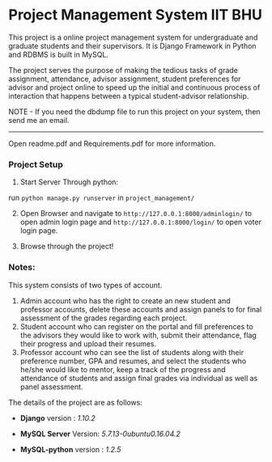 # Project Management System IIT BHU
This project is a online project management system for undergraduate and graduate students and their supervisors. It is Django Framework in Python and RDBMS is built in MySQL.

The project serves the purpose of making the tedious tasks of grade assignment, attendance, advisor assignment, student preferences for advisor and project online to speed up the initial and continuous process of interaction that happens between a typical student-advisor relationship.

NOTE - If you need the dbdump file to run this project on your system, then send me an email.

--------

Open readme.pdf and Requirements.pdf for more information.

### Project Setup
1. Start Server Through python:

run `python manage.py runserver` in `project_management/`

2. Open Browser and navigate to `http://127.0.0.1:8000/adminlogin/` to open admin login page and `http://127.0.0.1:8000/login/` to open voter login page.

3. Browse through the project!

### Notes:
This system consists of two types of account.
1. Admin account who has the right to create an new student and professor accounts, delete these accounts and assign panels to for final assessment of the grades regarding each project.
2. Student account who can register on the portal and fill preferences to the advisors they would like to work with, submit their attendance, flag their progress and upload their resumes.
3. Professor account who can see the list of students along with their preference number, GPA and resumes, and select the students who he/she would like to mentor, keep a track of the progress and attendance of students and assign final grades via individual as well as panel assessment.

The details of the project are as follows:

* **Django** version : *1.10.2*

* **MySQL Server** Version: *5.7.13-0ubuntu0.16.04.2*

* **MySQL-python** version : *1.2.5*
